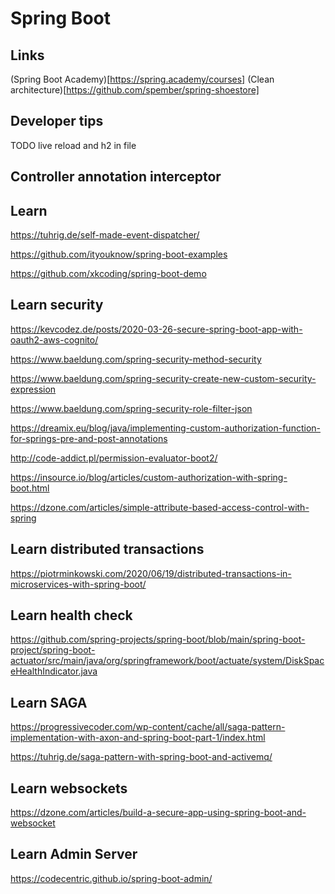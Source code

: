 # Spring Boot

## Links

(Spring Boot Academy)[https://spring.academy/courses]
(Clean architecture)[https://github.com/spember/spring-shoestore]

## Developer tips

TODO live reload and h2 in file

## Controller annotation interceptor

## Learn

https://tuhrig.de/self-made-event-dispatcher/

https://github.com/ityouknow/spring-boot-examples

https://github.com/xkcoding/spring-boot-demo

## Learn security

https://kevcodez.de/posts/2020-03-26-secure-spring-boot-app-with-oauth2-aws-cognito/

https://www.baeldung.com/spring-security-method-security

https://www.baeldung.com/spring-security-create-new-custom-security-expression

https://www.baeldung.com/spring-security-role-filter-json

https://dreamix.eu/blog/java/implementing-custom-authorization-function-for-springs-pre-and-post-annotations

http://code-addict.pl/permission-evaluator-boot2/

https://insource.io/blog/articles/custom-authorization-with-spring-boot.html

https://dzone.com/articles/simple-attribute-based-access-control-with-spring

## Learn distributed transactions

https://piotrminkowski.com/2020/06/19/distributed-transactions-in-microservices-with-spring-boot/

## Learn health check

https://github.com/spring-projects/spring-boot/blob/main/spring-boot-project/spring-boot-actuator/src/main/java/org/springframework/boot/actuate/system/DiskSpaceHealthIndicator.java

## Learn SAGA

https://progressivecoder.com/wp-content/cache/all/saga-pattern-implementation-with-axon-and-spring-boot-part-1/index.html

https://tuhrig.de/saga-pattern-with-spring-boot-and-activemq/

## Learn websockets

https://dzone.com/articles/build-a-secure-app-using-spring-boot-and-websocket

## Learn Admin Server

https://codecentric.github.io/spring-boot-admin/

